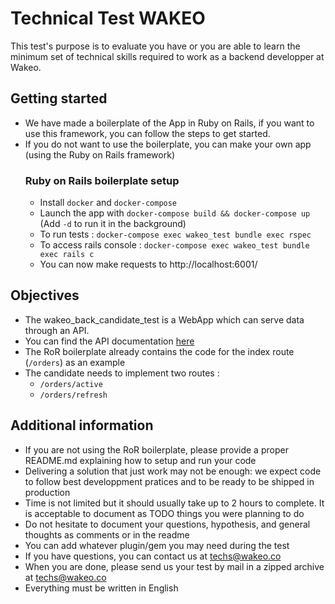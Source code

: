 # Technical Test WAKEO
This test's purpose is to evaluate you have or you are able to learn the minimum set of technical skills required to work as a backend developper at Wakeo.
## Getting started
- We have made a boilerplate of the App in Ruby on Rails, if you want to use this framework, you can follow the steps to get started.
- If you do not want to use the boilerplate, you can make your own app (using the Ruby on Rails framework)
    ### Ruby on Rails boilerplate setup
    - Install `docker` and `docker-compose`
    - Launch the app with `docker-compose build && docker-compose up` (Add `-d` to run it in the background)
    - To run tests : `docker-compose exec wakeo_test bundle exec rspec`
    - To access rails console : `docker-compose exec wakeo_test bundle exec rails c`
    - You can now make requests to http://localhost:6001/
## Objectives
- The wakeo_back_candidate_test is a WebApp which can serve data through an API.
- You can find the API documentation [here](https://redocly.github.io/redoc/?url=https://wakeo-technical-test.s3.eu-west-3.amazonaws.com/wakeo_test_doc.yml)
- The RoR boilerplate already contains the code for the index route (`/orders`) as an example
- The candidate needs to implement two routes :
    - `/orders/active`
    - `/orders/refresh`
## Additional information
- If you are not using the RoR boilerplate, please provide a proper README.md explaining how to setup and run your code
- Delivering a solution that just work may not be enough: we expect code to follow best developpment pratices and to be ready to be shipped in production
- Time is not limited but it should usually take up to 2 hours to complete. It is acceptable to document as TODO things you were planning to do
- Do not hesitate to document your questions, hypothesis, and general thoughts as comments or in the readme
- You can add whatever plugin/gem you may need during the test
- If you have questions, you can contact us at techs@wakeo.co
- When you are done, please send us your test by mail in a zipped archive at techs@wakeo.co
- Everything must be written in English
